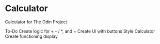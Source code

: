 # Calculator
Calculator for The Odin Project

To-Do
Create logic for + - / *, and =
Create UI with buttons
Style Calculator
Create functioning display
